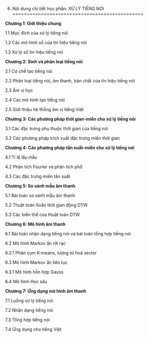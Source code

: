 6. Nội dung chi tiết học phần: XỬ LÝ TIẾNG NÓI
==============================================

**Chương 1: Giới thiệu chung**

1.1 Mục đích của xử lý tiếng nói

1.2 Các mô hình số của tín hiệu tiếng nói

1.3 Xử lý số tín hiệu tiếng nói

**Chương 2: Sinh và phân loại tiếng nói**

2.1 Cơ chế tạo tiếng nói

2.2 Phân loại tiếng nói, âm thanh, bản chất của tín hiệu tiếng nói

2.3 Âm vị học

2.4 Các mô hình tạo tiếng nói

2.5 Giới thiệu hệ thống âm vị tiếng Việt

**Chương 3: Các phương pháp thời gian-miền cho xử lý tiếng nói**

3.1 Các đặc trưng phụ thuộc thời gian của tiếng nói

3.2 Các phương pháp trích xuất đặc trưng miền thời gian

**Chương 4: Các phương pháp tần suất-miền cho xử lý tiếng nói**

4.1 Tỉ lệ lấy mẫu

4.2 Phân tích Fourier và phân tích phổ

4.3 Các đặc trưng miền tần suất

**Chương 5: So sánh mẫu âm thanh**

5.1 Bài toán so sánh mẫu âm thanh

5.2 Thuật toán Xoắn thời gian động DTW

5.3 Các biến thể của thuật toán DTW

**Chương 6: Mô hình âm thanh**

6.1 Bài toán nhận dạng tiếng nói và bài toán tổng hợp tiếng nói

6.2 Mô hình Markov ẩn rời rạc

6.2.1 Phân cụm K-means, lượng tử hoá vector

6.3 Mô hình Markov ẩn liên tục

6.3.1 Mô hình hỗn hợp Gauss

6.4 Mô hình Học sâu

**Chương 7: Ứng dụng mô hình âm thanh**

7.1 Luồng xử lý tiếng nói

7.2 Nhận dạng tiếng nói

7.3 Tổng hợp tiếng nói

7.4 Ứng dụng cho tiếng Việt


